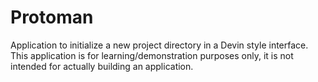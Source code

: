 # Protoman

Application to initialize a new project directory in a Devin style interface.
This application is for learning/demonstration purposes only, it is not intended for actually building an application.